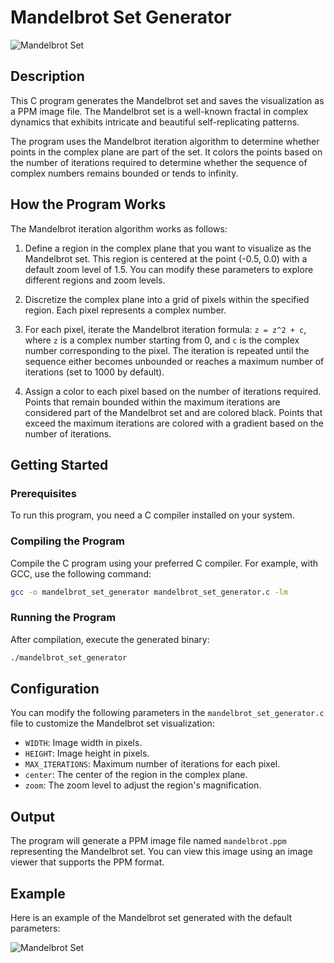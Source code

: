 # Mandelbrot Set Generator

![Mandelbrot Set](mandelbrot.png)

## Description

This C program generates the Mandelbrot set and saves the visualization as a PPM image file. The Mandelbrot set is a well-known fractal in complex dynamics that exhibits intricate and beautiful self-replicating patterns.

The program uses the Mandelbrot iteration algorithm to determine whether points in the complex plane are part of the set. It colors the points based on the number of iterations required to determine whether the sequence of complex numbers remains bounded or tends to infinity.

## How the Program Works

The Mandelbrot iteration algorithm works as follows:

1. Define a region in the complex plane that you want to visualize as the Mandelbrot set. This region is centered at the point (-0.5, 0.0) with a default zoom level of 1.5. You can modify these parameters to explore different regions and zoom levels.

2. Discretize the complex plane into a grid of pixels within the specified region. Each pixel represents a complex number.

3. For each pixel, iterate the Mandelbrot iteration formula: `z = z^2 + c`, where `z` is a complex number starting from 0, and `c` is the complex number corresponding to the pixel. The iteration is repeated until the sequence either becomes unbounded or reaches a maximum number of iterations (set to 1000 by default).

4. Assign a color to each pixel based on the number of iterations required. Points that remain bounded within the maximum iterations are considered part of the Mandelbrot set and are colored black. Points that exceed the maximum iterations are colored with a gradient based on the number of iterations.

## Getting Started

### Prerequisites

To run this program, you need a C compiler installed on your system.

### Compiling the Program

Compile the C program using your preferred C compiler. For example, with GCC, use the following command:

```bash
gcc -o mandelbrot_set_generator mandelbrot_set_generator.c -lm
```

### Running the Program

After compilation, execute the generated binary:

```bash
./mandelbrot_set_generator
```

## Configuration

You can modify the following parameters in the `mandelbrot_set_generator.c` file to customize the Mandelbrot set visualization:

- `WIDTH`: Image width in pixels.
- `HEIGHT`: Image height in pixels.
- `MAX_ITERATIONS`: Maximum number of iterations for each pixel.
- `center`: The center of the region in the complex plane.
- `zoom`: The zoom level to adjust the region's magnification.

## Output

The program will generate a PPM image file named `mandelbrot.ppm` representing the Mandelbrot set. You can view this image using an image viewer that supports the PPM format.

## Example

Here is an example of the Mandelbrot set generated with the default parameters:

![Mandelbrot Set](mandelbrot.png)
